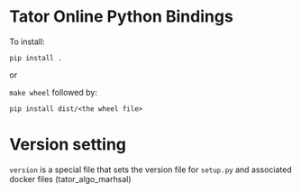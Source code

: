 # Tator Online Python Bindings

To install:

`pip install .`

or 

`make wheel`
followed by:

`pip install dist/<the wheel file>`


# Version setting
`version` is a special file that sets the version file for `setup.py` and
associated docker files (tator_algo_marhsal)
